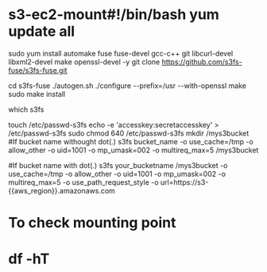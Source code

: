 # s3-ec2-mount#!/bin/bash yum update all

sudo yum install automake fuse fuse-devel gcc-c++ git libcurl-devel libxml2-devel make openssl-devel -y git clone https://github.com/s3fs-fuse/s3fs-fuse.git

  cd s3fs-fuse
  ./autogen.sh
  ./configure --prefix=/usr --with-openssl
  make
  sudo make install
  
  which s3fs
 
 touch /etc/passwd-s3fs
echo -e 'accesskey:secretaccesskey'   > /etc/passwd-s3fs
 sudo chmod 640 /etc/passwd-s3fs
 mkdir /mys3bucket
#If bucket name withought dot(.) s3fs bucket_name -o use_cache=/tmp -o allow_other -o uid=1001 -o mp_umask=002 -o multireq_max=5 /mys3bucket

 #If bucket name with dot(.)
 s3fs your_bucketname /mys3bucket -o use_cache=/tmp -o allow_other -o uid=1001 -o mp_umask=002 -o multireq_max=5 -o use_path_request_style -o url=https://s3-{{aws_region}}.amazonaws.com

 # To check mounting point 
 # df -hT
